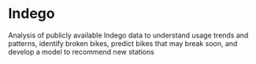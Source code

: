 # Indego
Analysis of publicly available Indego data to understand usage trends and patterns, identify broken bikes, predict bikes that may break soon, and develop a model to recommend new stations
